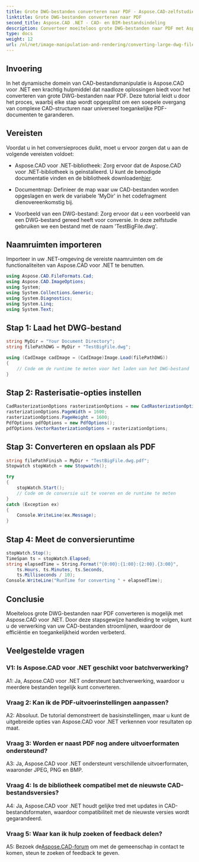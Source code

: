 ```yaml
---
title: Grote DWG-bestanden converteren naar PDF - Aspose.CAD-zelfstudie
linktitle: Grote DWG-bestanden converteren naar PDF
second_title: Aspose.CAD .NET - CAD- en BIM-bestandsindeling
description: Converteer moeiteloos grote DWG-bestanden naar PDF met Aspose.CAD voor .NET. Stroomlijn uw CAD-processen met deze stapsgewijze zelfstudie.
type: docs
weight: 12
url: /nl/net/image-manipulation-and-rendering/converting-large-dwg-files-to-pdf/
---
```

## Invoering

In het dynamische domein van CAD-bestandsmanipulatie is Aspose.CAD voor .NET een krachtig hulpmiddel dat naadloze oplossingen biedt voor het converteren van grote DWG-bestanden naar PDF. Deze tutorial leidt u door het proces, waarbij elke stap wordt opgesplitst om een soepele overgang van complexe CAD-structuren naar universeel toegankelijke PDF-documenten te garanderen.

## Vereisten

Voordat u in het conversieproces duikt, moet u ervoor zorgen dat u aan de volgende vereisten voldoet:

- Aspose.CAD voor .NET-bibliotheek: Zorg ervoor dat de Aspose.CAD voor .NET-bibliotheek is geïnstalleerd. U kunt de benodigde documentatie vinden en de bibliotheek downloaden[hier](https://reference.aspose.com/cad/net/).

- Documentmap: Definieer de map waar uw CAD-bestanden worden opgeslagen en werk de variabele 'MyDir' in het codefragment dienovereenkomstig bij.

- Voorbeeld van een DWG-bestand: Zorg ervoor dat u een voorbeeld van een DWG-bestand gereed heeft voor conversie. In deze zelfstudie gebruiken we een bestand met de naam 'TestBigFile.dwg'.

## Naamruimten importeren

Importeer in uw .NET-omgeving de vereiste naamruimten om de functionaliteiten van Aspose.CAD voor .NET te benutten.

```csharp
using Aspose.CAD.FileFormats.Cad;
using Aspose.CAD.ImageOptions;
using System;
using System.Collections.Generic;
using System.Diagnostics;
using System.Linq;
using System.Text;
```

## Stap 1: Laad het DWG-bestand

```csharp
string MyDir = "Your Document Directory";
string filePathDWG = MyDir + "TestBigFile.dwg";

using (CadImage cadImage = (CadImage)Image.Load(filePathDWG))
{
    // Code om de runtime te meten voor het laden van het DWG-bestand
}
```

## Stap 2: Rasterisatie-opties instellen

```csharp
CadRasterizationOptions rasterizationOptions = new CadRasterizationOptions();
rasterizationOptions.PageWidth = 1600;
rasterizationOptions.PageHeight = 1600;
PdfOptions pdfOptions = new PdfOptions();
pdfOptions.VectorRasterizationOptions = rasterizationOptions;
```

## Stap 3: Converteren en opslaan als PDF

```csharp
string filePathFinish = MyDir + "TestBigFile.dwg.pdf";
Stopwatch stopWatch = new Stopwatch();

try
{
    stopWatch.Start();
    // Code om de conversie uit te voeren en de runtime te meten
}
catch (Exception ex)
{
    Console.WriteLine(ex.Message);
}
```

## Stap 4: Meet de conversieruntime

```csharp
stopWatch.Stop();
TimeSpan ts = stopWatch.Elapsed;
string elapsedTime = String.Format("{0:00}:{1:00}:{2:00}.{3:00}",
    ts.Hours, ts.Minutes, ts.Seconds,
    ts.Milliseconds / 10);
Console.WriteLine("RunTime for converting " + elapsedTime);
```

## Conclusie

Moeiteloos grote DWG-bestanden naar PDF converteren is mogelijk met Aspose.CAD voor .NET. Door deze stapsgewijze handleiding te volgen, kunt u de verwerking van uw CAD-bestanden stroomlijnen, waardoor de efficiëntie en toegankelijkheid worden verbeterd.

## Veelgestelde vragen

### V1: Is Aspose.CAD voor .NET geschikt voor batchverwerking?

A1: Ja, Aspose.CAD voor .NET ondersteunt batchverwerking, waardoor u meerdere bestanden tegelijk kunt converteren.

### Vraag 2: Kan ik de PDF-uitvoerinstellingen aanpassen?

A2: Absoluut. De tutorial demonstreert de basisinstellingen, maar u kunt de uitgebreide opties van Aspose.CAD voor .NET verkennen voor resultaten op maat.

### Vraag 3: Worden er naast PDF nog andere uitvoerformaten ondersteund?

A3: Ja, Aspose.CAD voor .NET ondersteunt verschillende uitvoerformaten, waaronder JPEG, PNG en BMP.

### Vraag 4: Is de bibliotheek compatibel met de nieuwste CAD-bestandsversies?

A4: Ja, Aspose.CAD voor .NET houdt gelijke tred met updates in CAD-bestandsformaten, waardoor compatibiliteit met de nieuwste versies wordt gegarandeerd.

### Vraag 5: Waar kan ik hulp zoeken of feedback delen?

A5: Bezoek de[Aspose.CAD-forum](https://forum.aspose.com/c/cad/19) om met de gemeenschap in contact te komen, steun te zoeken of feedback te geven.